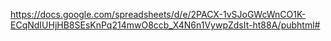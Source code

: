 https://docs.google.com/spreadsheets/d/e/2PACX-1vSJoGWcWnCO1K-ECqNdIUHjHB8SEsKnPq214mwO8ccb_X4N6n1VywpZdsIt-ht88A/pubhtml#
